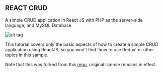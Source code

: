 ## REACT CRUD
A simple CRUD application in React JS with PHP as the server-side language, and MySQL Database.

![alt tag](http://i63.tinypic.com/2vci87n.png)

This tutorial covers only the basic aspects of how to create a simple CRUD application using ReactJS, so you won't find 'how to use Redux' or
 other topics in this sample.

Note that this was forked from this [repo](https://github.com/andy1992/react-crud.git), original license remains in effect.